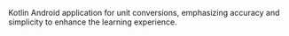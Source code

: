 Kotlin Android application for unit conversions, emphasizing accuracy and simplicity to enhance the learning experience.​
